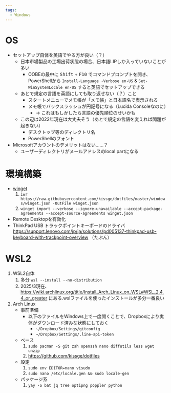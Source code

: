 ```yaml
---
tags:
  - Windows
---
```


# OS

- セットアップ自体を英語でやる方が良い（？）
  - 日本市場製品の工場出荷状態の場合、日本語LIPしか入っていないことが多い
    - OOBEの最中に <kbd>Shift</kbd> + <kbd>F10</kbd> でコマンドプロンプトを開き、PowerShellから `Install-Language -Verbose en-US` & `Set-WinSystemLocale en-US` すると英語でセットアップできる
  - あとで規定の言語を英語にしても取り返せない（？）こと
    - スタートメニューでメモ帳が「メモ帳」と日本語名で表示される
    - メモ帳でバックスラッシュが円記号になる（Lucida Consoleなのに）
      - → これはもしかしたら言語の優先順位のせいかも
  - この辺は2022年現在は大丈夫そう（あとで規定の言語を変えれば問題が起きない）
    - デスクトップ等のディレクトリ名
    - PowerShellのフォント
- Microsoftアカウントのデメリットはない……？
  - ユーザーディレクトリがメールアドレスのlocal partになる

# 環境構築

- [winget](https://github.com/kissge/dotfiles/blob/master/windows/winget.json)
   1. `iwr https://raw.githubusercontent.com/kissge/dotfiles/master/windows/winget.json -OutFile winget.json`
   2. `winget import --verbose --ignore-unavailable --accept-package-agreements --accept-source-agreements winget.json`
- Remote Desktopを有効化
- ThinkPad USB トラックポイントキーボードのドライバ https://support.lenovo.com/jp/ja/solutions/pd005137-thinkpad-usb-keyboard-with-trackpoint-overview （たぶん）

# WSL2

1. WSL2自体
   1. 多分 `wsl --install --no-distribution`
   2. 2025/3現在、 https://wiki.archlinux.org/title/Install_Arch_Linux_on_WSL#WSL_2.4.4_or_greater にある.wslファイルを使ったインストールが多分一番良い
2. Arch Linux
   - 事前準備
     - 以下のファイルをWindows上で一度開くことで、Dropboxにより実体がダウンロード済みな状態にしておく
       - `~/Dropbox/Settings/gitconfig`
       - `~/Dropbox/Settings/.line-api-token`
   - ベース
     1. `sudo pacman -S git zsh openssh nano diffutils less wget unzip`
     2. https://github.com/kissge/dotfiles
   - 設定
     1. `sudo env EDITOR=nano visudo`
     2. `sudo nano /etc/locale.gen && sudo locale-gen`
   - パッケージ系
     1. `yay -S bat jq tree optipng poppler python`
